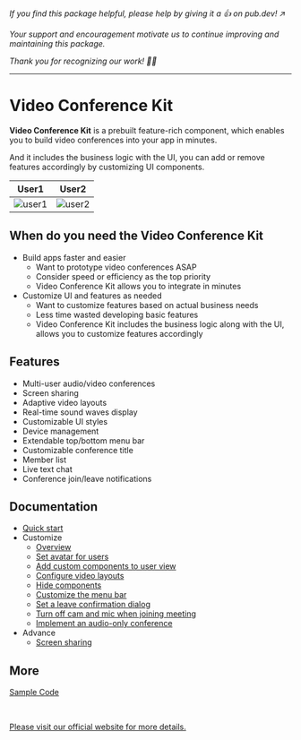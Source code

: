 *If you find this package helpful, please help by giving it a 👍 on pub.dev! ↗️*

*Your support and encouragement motivate us to continue improving and maintaining this package.*

*Thank you for recognizing our work! 👏👏*

---

# Video Conference Kit

**Video Conference Kit** is a prebuilt feature-rich component, which enables you to build video conferences into your app in minutes.

And it includes the business logic with the UI, you can add or remove features accordingly by customizing UI components.

| User1                                                                       | User2                                                                       |
| --------------------------------------------------------------------------- | --------------------------------------------------------------------------- |
| ![user1](https://storage.zego.im/sdk-doc/Pics/ZegoUIKit/conference/user1.gif) | ![user2](https://storage.zego.im/sdk-doc/Pics/ZegoUIKit/conference/user2.gif) |

## When do you need the Video Conference Kit

- Build apps faster and easier
  - Want to prototype video conferences ASAP
  - Consider speed or efficiency as the top priority
  - Video Conference Kit allows you to integrate in minutes
- Customize UI and features as needed
  - Want to customize features based on actual business needs
  - Less time wasted developing basic features
  - Video Conference Kit includes the business logic along with the UI, allows you to customize features accordingly

## Features

- Multi-user audio/video conferences
- Screen sharing
- Adaptive video layouts
- Real-time sound waves display
- Customizable UI styles
- Device management
- Extendable top/bottom menu bar
- Customizable conference title
- Member list
- Live text chat
- Conference join/leave notifications

## Documentation

- [Quick start](https://docs.zegocloud.com/article/14894)
- Customize
  - [Overview](https://docs.zegocloud.com/article/14898)
  - [Set avatar for users](https://docs.zegocloud.com/article/16209)
  - [Add custom components to user view](https://docs.zegocloud.com/article/16211)
  - [Configure video layouts](https://docs.zegocloud.com/article/16204)
  - [Hide components](https://docs.zegocloud.com/article/16216)
  - [Customize the menu bar](https://docs.zegocloud.com/article/16232)
  - [Set a leave confirmation dialog](https://docs.zegocloud.com/article/16222)
  - [Turn off cam and mic when joining meeting](https://docs.zegocloud.com/article/16236)
  - [Implement an audio-only conference](https://docs.zegocloud.com/article/16241)
- Advance
  - [Screen sharing](https://docs.zegocloud.com/article/15647)

## More

[Sample Code](https://github.com/ZEGOCLOUD/zego_uikit_prebuilt_video_conference_example_flutter)

<br />

[Please visit our official website for more details.](https://docs.zegocloud.com/article/14902)
